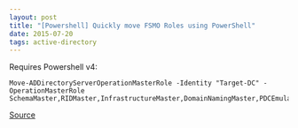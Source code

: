 ```yaml
---
layout: post
title: "[Powershell] Quickly move FSMO Roles using PowerShell"
date: 2015-07-20
tags: active-directory
---
```

Requires Powershell v4:


    Move-ADDirectoryServerOperationMasterRole -Identity "Target-DC" -OperationMasterRole SchemaMaster,RIDMaster,InfrastructureMaster,DomainNamingMaster,PDCEmulator

[Source](http://social.technet.microsoft.com/wiki/contents/articles/6736.move-transfering-or-seizing-fsmo-roles-with-ad-powershell-command-to-another-domain-controller.aspx)
